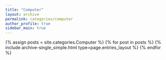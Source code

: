 ```yaml
---
title: "Computer"
layout: archive
permalink: categories/computer
author_profile: true
sidebar_main: true
---
```



{% assign posts = site.categories.Computer %}
{% for post in posts %} {% include archive-single_simple.html type=page.entries_layout %} {% endfor %}
